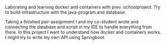 Laborating and learning docker and containers with prev. schoolproject. Try to build infrastructure with the java-program and database.

Taking a finished pair-assignment I and my co-student wrote and connecting the database and script in my IDE to handle everything from there. In this project I want to understand how docker and containers works. I might try to write my own API using Springboot.
